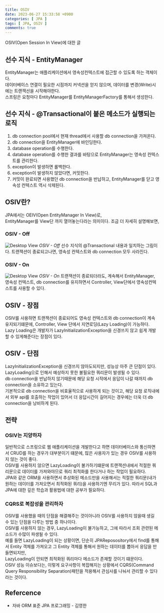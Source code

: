 ```yaml
---
title: OSIV
date: 2023-06-27 15:33:58 +0900
categories: [ JPA ]
tags: [ JPA, OSIV ]
comments: true
---
```

OSIV(Open Session In View)에 대한 글

## 선수 지식 - EntityManager
EntityManager는 애플리케이션에서 영속성컨텍스트에 접근할 수 있도록 하는 객체이다.  
데이터베이스 연결이 필요한 시점까지 커넥션을 얻지 않으며, 데이터를 변경(Write)시에는 트랜잭선을 시작해야한다.  
스프링은 요청마다 EntityManager를 EntityManagerFactory를 통해서 생성한다.

## 선수 지식 - @Transactional이 붙은 메소드가 실행되는 로직
1. db connection pool에서 현재 thread에서 사용할 db connection을 가져온다.
2. db connection을 EntityManager에 바인딩한다.
3. database operation를 수행한다.
4. database operation를 수행한 결과를 바탕으로 EntityManager는 영속성 컨텍스트를 관리한다.
5. exception이 발생하면 롤백한다.
6. exception이 발생하지 않았다면, 커밋한다.
7. 커밋이 완료되면 사용했던 db connection을 반납하고, EntityManager를 닫고 영속성 컨텍스트 역시 삭제된다.

## OSIV란?
JPA에서는 OEIV(Open EntityManager In View)로,  
EntityManager를 View단 까지 열어놓는다라는 의미이다. 조금 더 자세히 설명해보면,  

### OSIV - Off
![Desktop View](/posts/2023-06-27-OSIV/2.png)
_OSIV - Off_
선수 지식의 @Transactional 내용과 일치하는 그림이다. 트랜잭션이 종료되고나면, 영속성 컨텍스트와 db connection 모두 사라진다.

### OSIV - On
![Desktop View](/posts/2023-06-27-OSIV/1.png)
_OSIV - On_
트랜잭션이 종료되더라도, 계속해서 EntityManager, 영속성 컨텍스트, db connection를 유지하면서 Controller, View단에서 영속성컨텍스트를 사용할 수 있다.

## OSIV - 장점
OSIV를 사용하면 트랜잭션이 종료되어도 영속성 컨텍스트와 db connection이 계속 유지되기떄문에, 
Controller, View 단에서 지연로딩(Lazy Loading)이 가능하다. Lazy Loading은 개발자가 LazyInitializationException을 신경쓰지 않고 쉽게 개발할 수 있게해준다는 장점이 있다.

## OSIV - 단점
LazyInitializationException을 신경쓰지 않아도되지만, 성능상 아주 큰 단점이 있다.  
LazyLoading으로 인해서 예상하지 못한 불필요한 쿼리문이 발생될 수 있다.  
db connection을 반납하지 않기때문에 해당 요청 시작에서 응답이 나갈 때까지 db connection을 소유하고 있는다.  
기본적으로 db connection을 비효율적으로 사용하게 되는 것이고, 해당 요청 로직내에서 외부 api를 호출하는 작업이 있어서 더 응답시간이 길어지는 경우에는 더욱 더 db connection을 낭비하게 된다.

## 전략
### OSIV는 지양하자
일반적으로 스프링으로 웹 애플리케이션을 개발한다고 하면 데이터베이스와 통신하면서 CRUD를 하는 경우가 대부분이기 떄문에, 많은 사용자가 있는 경우 OSIV를 사용하지 않는 것이 좋다.  
OSIV를 사용하지 않으면 LazyLoading이 불가하기떄문에 트랜잭션내에서 적절한 쿼리문으로 데이터를 가져와야므로 쿼리 최적화를 한다거나 하는 작업이 필요하다.  
JPA와 같은 ORM을 사용하면서 추상화된 메소드만을 사용해서는 적절한 쿼리문(내가 원하는 데이터를 가져오면서 최적화된 쿼리)을 사용하기엔 무리가 있다. 따라서 SQL과 JPA에 대한 깊은 학습과 활용법에 대한 공부가 필요하다.

### CQRS로 복잡성을 관리하자
OSIV를 사용했을 때의 단점을 해결해주는 것이아니라 OSIV를 사용하지 않을때 생길 수 있는 단점을 다루는 방법 중 하나이다.  
OSIV를 사용하지 않는 경우, LazyLoading이 불가능하고, 그에 따라서 조회 관련된 메소드가 수많이 파생될 수 있다.  
예를 들면 LazyLoading이 되는 상황이면, 단순히 JPAReposository에서 find를 통해서 Entity 객체를 가져오고 그 Entity 객체를 통해서 원하는 데이터를 뽑아서 응답을 만들면되지만,  
LazyLoading이 안되면 최적화된 쿼리마다 메소드가 존재할 것이기 떄문이다.  
OSIV 성능 이슈보다는, 이렇게 요구사항이 복잡해지는 상황에서 CQRS(Command Query Responsibility Separation)패턴을 적용해서 관심사를 나눠서 관리할 수 있다라는 것이다.  

## Refercence
* 자바 ORM 표준 JPA 프로그래밍 - 김영한
